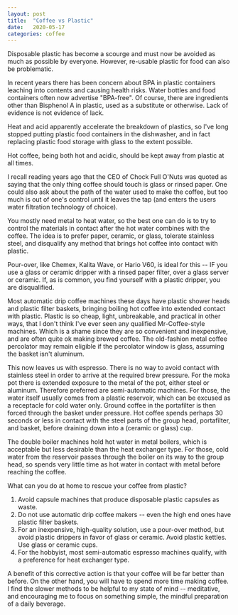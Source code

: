 ```yaml
---
layout: post
title:  "Coffee vs Plastic"
date:   2020-05-17
categories: coffee
---
```

Disposable plastic has become a scourge and must now be avoided as much as possible by everyone.  However, re-usable plastic for food can also be problematic.

In recent years there has been concern about BPA in plastic containers leaching into contents and causing health risks. Water bottles and food containers often now advertise "BPA-free".  Of course, there are ingredients other than Bisphenol A in plastic, used as a substitute or otherwise.  Lack of evidence is not evidence of lack.

Heat and acid apparently accelerate the breakdown of plastics, so I've long stopped putting plastic food containers in the dishwasher, and in fact replacing plastic food storage with glass to the extent possible.

Hot coffee, being both hot and acidic, should be kept away from plastic at all times.

I recall reading years ago that the CEO of Chock Full O'Nuts was quoted as saying that the only thing coffee should touch is glass or rinsed paper.
One could also ask about the path of the water used to make the coffee, but too much is out of one's control until it leaves the tap (and enters the users water filtration technology of choice).

You mostly need metal to heat water, so the best one can do is to try to control the materials in contact after the hot water combines with the coffee. The idea is to prefer paper, ceramic, or glass, tolerate stainless steel, and disqualify any method that brings hot coffee into contact with plastic.

Pour-over, like Chemex, Kalita Wave, or Hario V60, is ideal for this -- IF you use a glass or ceramic dripper with a rinsed paper filter, over a glass server or ceramic.  If, as is common, you find yourself with a plastic dripper, you are disqualified.  

Most automatic drip coffee machines these days have plastic shower heads and plastic filter baskets, bringing boiling hot coffee into extended contact with plastic. Plastic is so cheap, light, unbreakable, and practical in other ways, that I don't think I've ever seen any qualified Mr-Coffee-style machines. Which is a shame since they are so convenient and inexpensive, and are often quite ok making brewed coffee.  The old-fashion metal coffee percolator may remain eligible if the percolator window is glass, assuming the basket isn't aluminum.

This now leaves us with espresso.  There is no way to avoid contact with stainless steel in order to arrive at the required brew pressure. 
For the moka pot there is extended exposure to the metal of the pot, either steel or aluminum. Therefore preferred are semi-automatic machines. For those, the water itself usually comes from a plastic reservoir, which can be excused as a receptacle for cold water only.  Ground coffee in the portafilter is then forced through the basket under pressure.  Hot coffee spends perhaps 30 seconds or less in contact with the steel parts of the group head, portafilter, and basket, before draining down into a (ceramic or glass) cup.

The double boiler machines hold hot water in metal boilers, which is acceptable but less desirable than the heat exchanger type.  For those, cold water from the reservoir passes through the boiler on its way to the group head, so spends very little time as hot water in contact with metal before reaching the coffee.

What can you do at home to rescue your coffee from plastic?

1.  Avoid capsule machines that produce disposable plastic capsules as waste.
2. Do not use automatic drip coffee makers -- even the high end ones have plastic filter baskets.
3. For an inexpensive, high-quality solution, use a pour-over method, but avoid plastic drippers in favor of glass or ceramic. Avoid plastic kettles. Use glass or ceramic cups.
4. For the hobbyist, most semi-automatic espresso machines qualify, with a preference for heat exchanger type.

A benefit of this corrective action is that your coffee will be far better than before. On the other hand, you will have to spend more time making coffee. I find the slower methods to be helpful to my state of mind -- meditative, and encouraging me to focus on something simple, the mindful preparation of a daily beverage.


